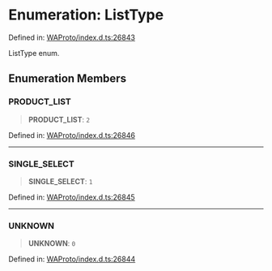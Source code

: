# Enumeration: ListType

Defined in: [WAProto/index.d.ts:26843](https://github.com/Fokusdotid/bail/blob/99acc683da8779d62a0509bb4108fdb35cb2b061/WAProto/index.d.ts#L26843)

ListType enum.

## Enumeration Members

### PRODUCT\_LIST

> **PRODUCT\_LIST**: `2`

Defined in: [WAProto/index.d.ts:26846](https://github.com/Fokusdotid/bail/blob/99acc683da8779d62a0509bb4108fdb35cb2b061/WAProto/index.d.ts#L26846)

***

### SINGLE\_SELECT

> **SINGLE\_SELECT**: `1`

Defined in: [WAProto/index.d.ts:26845](https://github.com/Fokusdotid/bail/blob/99acc683da8779d62a0509bb4108fdb35cb2b061/WAProto/index.d.ts#L26845)

***

### UNKNOWN

> **UNKNOWN**: `0`

Defined in: [WAProto/index.d.ts:26844](https://github.com/Fokusdotid/bail/blob/99acc683da8779d62a0509bb4108fdb35cb2b061/WAProto/index.d.ts#L26844)

